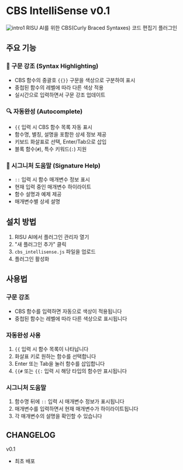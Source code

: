 
# CBS IntelliSense v0.1
![intro1](docs/cbs_intellisense_intro1.gif)
RISU AI를 위한 CBS(Curly Braced Syntaxes) 코드 편집기 플러그인

## 주요 기능

### 🎨 구문 강조 (Syntax Highlighting)
- CBS 함수의 중괄호 `{{}}` 구문을 색상으로 구분하여 표시
- 중첩된 함수의 레벨에 따라 다른 색상 적용
- 실시간으로 입력하면서 구문 강조 업데이트

### 🔍 자동완성 (Autocomplete)
- `{{` 입력 시 CBS 함수 목록 자동 표시
- 함수명, 별칭, 설명을 포함한 상세 정보 제공
- 키보드 화살표로 선택, Enter/Tab으로 삽입
- 블록 함수(`#`), 특수 키워드(`:`) 지원

### 📝 시그니처 도움말 (Signature Help)
- `::` 입력 시 함수 매개변수 정보 표시
- 현재 입력 중인 매개변수 하이라이트
- 함수 설명과 예제 제공
- 매개변수별 상세 설명

## 설치 방법

1. RISU AI에서 플러그인 관리자 열기
2. "새 플러그인 추가" 클릭
3. `cbs_intellisense.js` 파일을 업로드
4. 플러그인 활성화

## 사용법

### 구문 강조
- CBS 함수를 입력하면 자동으로 색상이 적용됩니다
- 중첩된 함수는 레벨에 따라 다른 색상으로 표시됩니다

### 자동완성 사용
1. `{{` 입력 시 함수 목록이 나타납니다
2. 화살표 키로 원하는 함수를 선택합니다
3. Enter 또는 Tab을 눌러 함수를 삽입합니다
4. `{{#` 또는 `{{:` 입력 시 해당 타입의 함수만 표시됩니다

### 시그니처 도움말
1. 함수명 뒤에 `::` 입력 시 매개변수 정보가 표시됩니다
2. 매개변수를 입력하면서 현재 매개변수가 하이라이트됩니다
3. 각 매개변수의 설명을 확인할 수 있습니다

## CHANGELOG
v0.1 
- 최초 배포
